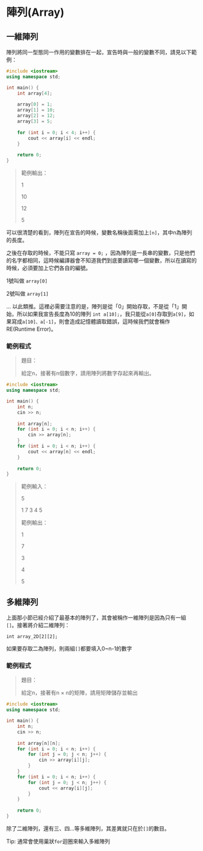 # 陣列\(Array\)

## 一維陣列

陣列將同一型態同一作用的變數排在一起，宣告時與一般的變數不同，請見以下範例：

```cpp
#include <iostream>
using namespace std;

int main() {
    int array[4];
    
    array[0] = 1;
    array[1] = 10;
    array[2] = 12;
    array[3] = 5;
    
    for (int i = 0; i < 4; i++) {
        cout << array[i] << endl;
    }
    
    return 0;
}
```

> 範例輸出：
>
> 1
>
> 10
>
> 12
>
> 5

可以很清楚的看到，陣列在宣告的時候，變數名稱後面需加上`[n]`，其中n為陣列的長度。

之後在存取的時候，不能只寫 `array = 0;` ，因為陣列是一長串的變數，只是他們的名字都相同，這時候編譯器會不知道我們到底要讀寫哪一個變數，所以在讀寫的時候，必須要加上它們各自的編號。

1號叫做 `array[0]`

2號叫做 `array[1]`

... 以此類推。這裡必需要注意的是，陣列是從「0」開始存取，不是從「1」開始，所以如果我宣告長度為10的陣列 `int a[10];`，我只能從`a[0]`存取到`a[9]`，如果寫成`a[10]、a[-1]`，則會造成記憶體讀取錯誤，這時候我們就會稱作RE\(Runtime Error\)。

### 範例程式

> 題目：
>
> 給定n，接著有n個數字，請用陣列將數字存起來再輸出。

```cpp
#include <iostream>
using namespace std;

int main() {
    int n;
    cin >> n;
    
    int array[n];
    for (int i = 0; i < n; i++) {
        cin >> array[n];
    }
    for (int i = 0; i < n; i++) {
        cout << array[n] << endl;
    }
    
    return 0;
}
```

> 範例輸入：
>
> 5
>
> 1 7 3 4 5
>
> 範例輸出：
>
> 1
>
> 7
>
> 3
>
> 4
>
> 5

## 多維陣列

上面那小節已經介紹了最基本的陣列了，其會被稱作一維陣列是因為只有一組`[]`。接著將介紹二維陣列：

`int array_2D[2][2];`

如果要存取二為陣列，則兩組`[]`都要填入0~n-1的數字

### 範例程式

> 題目：
>
> 給定n，接著有n × n的矩陣，請用矩陣儲存並輸出

```cpp
#include <iostream>
using namespace std;

int main() {
    int n;
    cin >> n;
    
    int array[n][n];
    for (int i = 0; i < n; i++) {
        for (int j = 0; j < n; j++) {
            cin >> array[i][j];
        }
    }
    for (int i = 0; i < n; i++) {
        for (int j = 0; j < n; j++) {
            cout << array[i][j];
        }
    }
    
    return 0;
}
```

除了二維陣列，還有三、四...等多維陣列，其差異就只在於`[]`的數目。



Tip: 通常會使用巢狀`for`迴圈來輸入多維陣列

